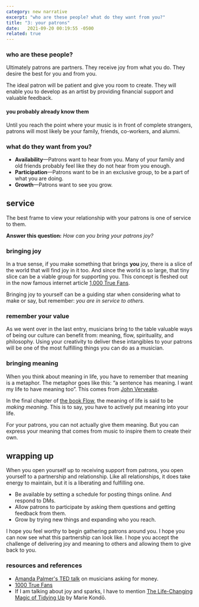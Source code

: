 ```yaml
---
category: new narrative
excerpt: "who are these people? what do they want from you?"
title: "3: your patrons"
date:   2021-09-20 00:19:55 -0500
related: true
---
```

### who are these people?
Ultimately patrons are partners. They receive joy from what you do. They desire the best for you and from you. 

The ideal patron will be patient and give you room to create. They will enable you to develop as an artist by providing financial support and valuable feedback.

#### you probably already know them
Until you reach the point where your music is in front of complete strangers, patrons will most likely be your family, friends, co-workers, and alumni. 

### what do they want from you?
- **Availability**—Patrons want to hear from you. Many of your family and old friends probably feel like they do not hear from you enough.
- **Participation**—Patrons want to be in an exclusive group, to be a part of what you are doing. 
- **Growth**—Patrons want to see you grow. 

## service
The best frame to view your relationship with your patrons is one of service to them. 

**Answer this question:** *How can you bring your patrons joy?*

### bringing joy
In a true sense, if you make something that brings **you** joy, there is a slice of the world that will find joy in it too. And since the world is so large, that tiny slice can be a viable group for supporting you. This concept is fleshed out in the now famous internet article [1,000 True Fans][r&r]. 

Bringing joy to yourself can be a guiding star when considering what to make or say, but remember: *you are in service to others.*

### remember your value
As we went over in the last entry, musicians bring to the table valuable ways of being our culture can benefit from: meaning, flow, spirituality, and philosophy. Using your creativity to deliver these intangibles to your patrons will be one of the most fulfilling things you can do as a musician.

### bringing meaning
When you think about meaning in life, you have to remember that meaning is a metaphor. The metaphor goes like this: “a sentence has meaning. I want my life to have meaning too”. This comes from [John Verveake][r&r]. 

In the final chapter of [the book Flow][r&r], the meaning of life is said to be *making meaning*. This is to say, you have to actively put meaning into your life.

For your patrons, you can not actually give them meaning. But you can express your meaning that comes from music to inspire them to create their own.

## wrapping up
When you open yourself up to receiving support from patrons, you open yourself to a partnership and relationship. Like all relationships, it does take energy to maintain, but it is a liberating and fulfilling one.  

- Be available by setting a schedule for posting things online. And respond to DMs.
- Allow patrons to participate by asking them questions and getting feedback from them.
- Grow by trying new things and expanding who you reach.

I hope you feel worthy to begin gathering patrons around you. I hope you can now see what this partnership can look like. I hope you accept the challenge of delivering joy and meaning to others and allowing them to give back to you.

### resources and references
- [Amanda Palmer's TED talk][TEDask] on musicians asking for money.
- [1000 True Fans][1k]
- If I am talking about joy and sparks, I have to mention [The Life-Changing Magic of Tidying Up][konmari] by Marie Kondō.

[r&r]: #resources-and-references
[TEDask]: https://www.ted.com/talks/amanda_palmer_the_art_of_asking?referrer=playlist-the_power_of_asking
[1k]: https://kk.org/thetechnium/1000-true-fans/
[konmari]: https://amzn.to/3lXroyR